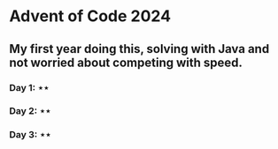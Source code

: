 # Advent of Code 2024

## My first year doing this, solving with Java and not worried about competing with speed.

### Day 1: &Star;&Star;
### Day 2: &Star;&Star;
### Day 3: &Star;&Star;

